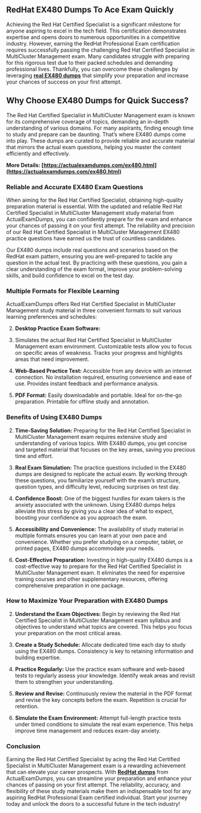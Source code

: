 ## **RedHat**  **EX480 Dumps To Ace Exam Quickly**

Achieving the Red Hat Certified Specialist is a significant milestone for anyone aspiring to excel in the tech field. This certification demonstrates expertise and opens doors to numerous opportunities in a competitive industry. However, earning the RedHat Professional Exam certification requires successfully passing the challenging Red Hat Certified Specialist in MultiCluster Management exam. Many candidates struggle with preparing for this rigorous test due to their packed schedules and demanding professional lives. Thankfully, you can overcome these challenges by leveraging  **[real EX480 dumps](https://actualexamdumps.com/ex480.html)**  that simplify your preparation and increase your chances of success on your first attempt.

## **Why Choose EX480 Dumps for Quick Success?**

The Red Hat Certified Specialist in MultiCluster Management exam is known for its comprehensive coverage of topics, demanding an in-depth understanding of various domains. For many aspirants, finding enough time to study and prepare can be daunting. That’s where EX480 dumps come into play. These dumps are curated to provide reliable and accurate material that mirrors the actual exam questions, helping you master the content efficiently and effectively.

**More Details:  [https://actualexamdumps.com/ex480.html](https://actualexamdumps.com/ex480.html)**

### **Reliable and Accurate EX480 Exam Questions**

When aiming for the Red Hat Certified Specialist, obtaining high-quality preparation material is essential. With the updated and reliable Red Hat Certified Specialist in MultiCluster Management study material from ActualExamDumps, you can confidently prepare for the exam and enhance your chances of passing it on your first attempt. The reliability and precision of our Red Hat Certified Specialist in MultiCluster Management EX480 practice questions have earned us the trust of countless candidates.

Our EX480 dumps include real questions and scenarios based on the RedHat exam pattern, ensuring you are well-prepared to tackle any question in the actual test. By practicing with these questions, you gain a clear understanding of the exam format, improve your problem-solving skills, and build confidence to excel on the test day.

### **Multiple Formats for Flexible Learning**

ActualExamDumps offers Red Hat Certified Specialist in MultiCluster Management study material in three convenient formats to suit various learning preferences and schedules:

2.  **Desktop Practice Exam Software:**
    
3.  Simulates the actual Red Hat Certified Specialist in MultiCluster Management exam environment. Customizable tests allow you to focus on specific areas of weakness. Tracks your progress and highlights areas that need improvement.
    
4.  **Web-Based Practice Test:**  Accessible from any device with an internet connection. No installation required, ensuring convenience and ease of use. Provides instant feedback and performance analysis.
    
5.  **PDF Format:**  Easily downloadable and portable. Ideal for on-the-go preparation. Printable for offline study and annotation.
    

### **Benefits of Using EX480 Dumps**

2.  **Time-Saving Solution:**  Preparing for the Red Hat Certified Specialist in MultiCluster Management exam requires extensive study and understanding of various topics. With EX480 dumps, you get concise and targeted material that focuses on the key areas, saving you precious time and effort.
    
3.  **Real Exam Simulation:**  The practice questions included in the EX480 dumps are designed to replicate the actual exam. By working through these questions, you familiarize yourself with the exam’s structure, question types, and difficulty level, reducing surprises on test day.
    
4.  **Confidence Boost:**  One of the biggest hurdles for exam takers is the anxiety associated with the unknown. Using EX480 dumps helps alleviate this stress by giving you a clear idea of what to expect, boosting your confidence as you approach the exam.
    
5.  **Accessibility and Convenience:**  The availability of study material in multiple formats ensures you can learn at your own pace and convenience. Whether you prefer studying on a computer, tablet, or printed pages, EX480 dumps accommodate your needs.
    
6.  **Cost-Effective Preparation:**  Investing in high-quality EX480 dumps is a cost-effective way to prepare for the Red Hat Certified Specialist in MultiCluster Management exam. It eliminates the need for expensive training courses and other supplementary resources, offering comprehensive preparation in one package.
    

### **How to Maximize Your Preparation with EX480 Dumps**

2.  **Understand the Exam Objectives:**  Begin by reviewing the Red Hat Certified Specialist in MultiCluster Management exam syllabus and objectives to understand what topics are covered. This helps you focus your preparation on the most critical areas.
    
3.  **Create a Study Schedule:**  Allocate dedicated time each day to study using the EX480 dumps. Consistency is key to retaining information and building expertise.
    
4.  **Practice Regularly:**  Use the practice exam software and web-based tests to regularly assess your knowledge. Identify weak areas and revisit them to strengthen your understanding.
    
5.  **Review and Revise:**  Continuously review the material in the PDF format and revise the key concepts before the exam. Repetition is crucial for retention.
    
6.  **Simulate the Exam Environment:**  Attempt full-length practice tests under timed conditions to simulate the real exam experience. This helps improve time management and reduces exam-day anxiety.
    

### **Conclusion**

Earning the Red Hat Certified Specialist by acing the Red Hat Certified Specialist in MultiCluster Management exam is a rewarding achievement that can elevate your career prospects. With  **[RedHat dumps](https://actualexamdumps.com/redhat-certification.html)**  from ActualExamDumps, you can streamline your preparation and enhance your chances of passing on your first attempt. The reliability, accuracy, and flexibility of these study materials make them an indispensable tool for any aspiring RedHat Professional Exam certified individual. Start your journey today and unlock the doors to a successful future in the tech industry!
